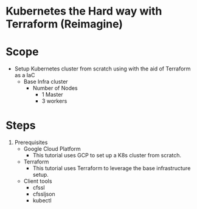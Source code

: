 # Kubernetes the Hard way with Terraform (Reimagine)

# Scope

- Setup Kubernetes cluster from scratch using with the aid of Terraform as a IaC
    - Base Infra cluster
        - Number of Nodes
            - 1 Master
            - 3 workers

# Steps

1. Prerequisites
    - Google Cloud Platform
        - This tutorial uses GCP to set up a K8s cluster from scratch.
    - Terraform
        - This tutorial uses Terraform to leverage the base infrastructure setup.
    - Client tools
        - cfssl
        - cfssljson
        - kubectl